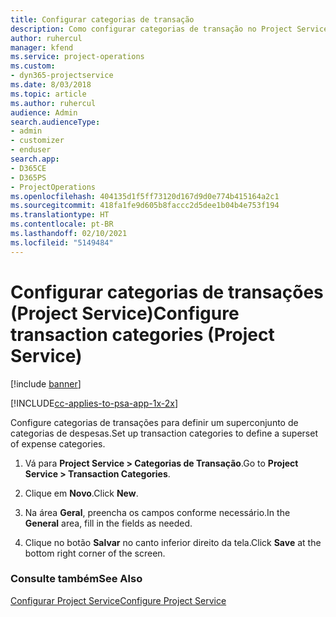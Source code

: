 ```yaml
---
title: Configurar categorias de transação
description: Como configurar categorias de transação no Project Service
author: ruhercul
manager: kfend
ms.service: project-operations
ms.custom:
- dyn365-projectservice
ms.date: 8/03/2018
ms.topic: article
ms.author: ruhercul
audience: Admin
search.audienceType:
- admin
- customizer
- enduser
search.app:
- D365CE
- D365PS
- ProjectOperations
ms.openlocfilehash: 404135d1f5ff73120d167d9d0e774b415164a2c1
ms.sourcegitcommit: 418fa1fe9d605b8faccc2d5dee1b04b4e753f194
ms.translationtype: HT
ms.contentlocale: pt-BR
ms.lasthandoff: 02/10/2021
ms.locfileid: "5149484"
---
```

# <a name="configure-transaction-categories-project-service"></a><span data-ttu-id="35b18-103">Configurar categorias de transações (Project Service)</span><span class="sxs-lookup"><span data-stu-id="35b18-103">Configure transaction categories (Project Service)</span></span>

[!include [banner](../includes/psa-now-project-operations.md)]

[!INCLUDE[cc-applies-to-psa-app-1x-2x](../includes/cc-applies-to-psa-app-1x-2x.md)]

<span data-ttu-id="35b18-104">Configure categorias de transações para definir um superconjunto de categorias de despesas.</span><span class="sxs-lookup"><span data-stu-id="35b18-104">Set up transaction categories to define a superset of expense categories.</span></span>  
  
1.  <span data-ttu-id="35b18-105">Vá para **Project Service > Categorias de Transação**.</span><span class="sxs-lookup"><span data-stu-id="35b18-105">Go to **Project Service > Transaction Categories**.</span></span>  
  
2.  <span data-ttu-id="35b18-106">Clique em **Novo**.</span><span class="sxs-lookup"><span data-stu-id="35b18-106">Click **New**.</span></span>  
  
3.  <span data-ttu-id="35b18-107">Na área **Geral**, preencha os campos conforme necessário.</span><span class="sxs-lookup"><span data-stu-id="35b18-107">In the **General** area, fill in the fields as needed.</span></span>  
  
4.  <span data-ttu-id="35b18-108">Clique no botão **Salvar** no canto inferior direito da tela.</span><span class="sxs-lookup"><span data-stu-id="35b18-108">Click **Save** at the bottom right corner of the screen.</span></span>  
  
### <a name="see-also"></a><span data-ttu-id="35b18-109">Consulte também</span><span class="sxs-lookup"><span data-stu-id="35b18-109">See Also</span></span>  
 [<span data-ttu-id="35b18-110">Configurar Project Service</span><span class="sxs-lookup"><span data-stu-id="35b18-110">Configure Project Service</span></span>](../psa/configure.md)
